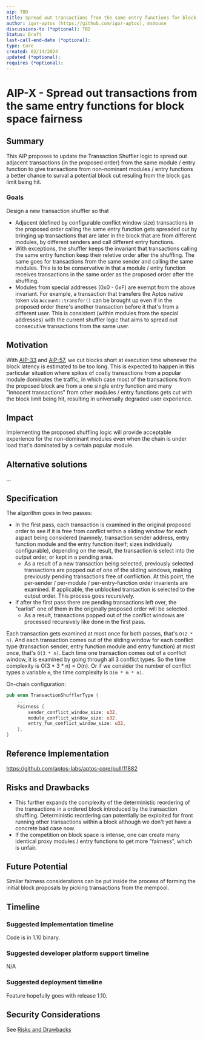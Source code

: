 ```yaml
---
aip: TBD
title: Spread out transactions from the same entry functions for block space fairness
author: igor-aptos (https://github.com/igor-aptos), msmouse
discussions-to (*optional): TBD
Status: Draft
last-call-end-date (*optional): 
type: Core
created: 02/14/2024
updated (*optional):
requires (*optional):
---
```


# AIP-X - Spread out transactions from the same entry functions for block space fairness

## Summary

This AIP proposes to update the Transaction Shuffler logic to spread out adjacent transactions (in the proposed order) from the same module / entry function to give transactions from non-nominant modules / entry functions a better chance to surval a potential block cut resuling from the block gas limit being hit.

### Goals

Design a new transaction shuffler so that 
* Adjacent (defined by configurable conflict window size) transactions in the proposed order calling the same entry function gets spreaded out by bringing up transactions that are later in the block that are from different modules, by different senders and call different entry functions.
* With exceptions, the shuffler keeps the invariant that transactions calling the same entry function keep their reletive order after the shuffling. The same goes for transactions from the same sender and calling the same modules. This is to be conservative in that a module / entry function receives transactions in the same order as the proposed order after the shuffling.
* Modules from special addresses (0x0 - 0xF) are exempt from the above invariant. For example, a transaction that transfers the Aptos native token via `Account::transfer()` can be brought up even if in the proposed order there's another transaction before it that's from a different user. This is consistent (within modules from the special addresses) with the current shuffler logic that aims to spread out consecutive transactions from the same user.


## Motivation

With [AIP-33](https://github.com/aptos-foundation/AIPs/blob/main/aips/aip-33.md) and [AIP-57](https://github.com/aptos-foundation/AIPs/blob/main/aips/aip-57.md), we cut blocks short at execution time whenever the block latency is estimated to be too long. This is expected to happen in this particular situation where spikes of costly transactions from a popular module dominates the traffic, in which case most of the transactions from the proposed block are from a one single entry function and many "innocent transactions" from other modules / entry functions gets cut with the block limit being hit, resulting in universally degraded user experience. 

## Impact

Implementing the proposed shuffling logic will provide acceptable experience for the non-dominant modules even when the chain is under load that's dominated by a certain popular module.

## Alternative solutions


...

## Specification

The algorithm goes in two passes:
* In the first pass, each transaction is examined in the original proposed order to see if it is free from conflict within a sliding window for each aspact being considered (namnely, transaction sender address, entry function module and the entry function itself; sizes individually configurable), depending on the result, the transaction is select into the output order, or kept in a pending area.
  * As a result of a new transaction being selected, previously selected transactions are popped out of one of the sliding windows, making previously pending transactions free of confliction. At this point, the per-sender / per-module / per-entry-function order invarients are examined. If applicable, the unblocked transaction is selected to the output order. This process goes recursively.
* If after the first pass there are pending transactions left over, the "earlist" one of them in the originally proposed order will be selected.
  * As a result, transactions popped out of the conflict windows are processed recursively like done in the first pass.

Each transaction gets examined at most once for both passes, that's `O(2 * n)`. And each transaction comes out of the sliding window for each conflict type (transaction sender, entry function module and entry function) at most once, that's `O(3 * n)`. Each time one transaction comes out of a conflict window, it is examined by going through all 3
conflict types. So the time complexity is O(3 * 3 * n) = O(n). Or if we consider the number of conflict types a variable `m`, the time complexity is `O(m * m * n)`.

On-chain configuration:

```Rust
pub enum TransactionShufflerType {
    ...
    Fairness {
        sender_conflict_window_size: u32,
        module_conflict_window_size: u32,
        entry_fun_conflict_window_size: u32,
    },
}
```



## Reference Implementation

https://github.com/aptos-labs/aptos-core/pull/11882


## Risks and Drawbacks

* This further expands the complexity of the deterministic reordering of the transactions in a ordered block introduced by the transaction shuffling. Deterministic reordering can potentially be exploited for front running other transactions within a block although we don't yet have a concrete bad case now.
* If the competition on block space is intense, one can create many identical proxy modules / entry functions to get more "fairness", which is unfair.

## Future Potential

Similar fairness considerations can be put inside the process of forming the initial block proposals by picking transactions from the mempool.

## Timeline

### Suggested implementation timeline

Code is in 1.10 binary.

### Suggested developer platform support timeline

N/A

### Suggested deployment timeline

Feature hopefully goes with release 1.10.

## Security Considerations

See [Risks and Drawbacks](#Risks-and-Drawbacks)
